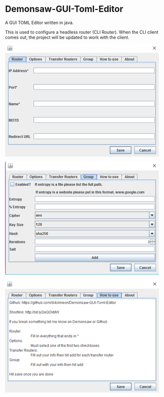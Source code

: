 # Demonsaw-GUI-Toml-Editor
A GUI TOML Editor written in java.

This is used to configure a headless router (CLI Router). When the CLI client comes out, the project will be updated to work with the client.


![alt tag](/1.png)

![alt tag](2.png)

![alt tag](3.png)
